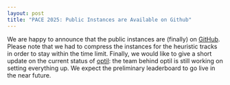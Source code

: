 ```yaml
---
layout: post
title: "PACE 2025: Public Instances are Available on Github"
---
```


We are happy to announce that the public instances are (finally) on [GitHub](https://github.com/MarioGrobler/PACE2025-instances). Please note that we had to compress the instances for the heuristic tracks in order to stay within the time limit.
Finally, we would like to give a short update on the current status of [optil](https://www.optil.io/board/): the team behind optil is still working on setting everything up. We expect the preliminary leaderboard to go live in the near future.